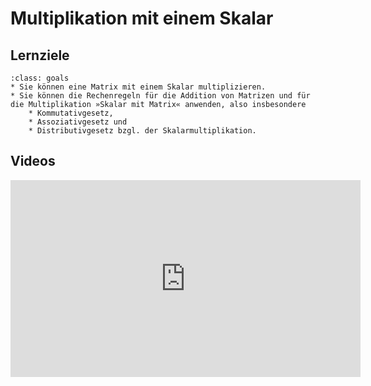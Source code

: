 # Multiplikation mit einem Skalar

## Lernziele

```{admonition} Lernziele 
:class: goals
* Sie können eine Matrix mit einem Skalar multiplizieren. 
* Sie können die Rechenregeln für die Addition von Matrizen und für die Multiplikation »Skalar mit Matrix« anwenden, also insbesondere
    * Kommutativgesetz,
    * Assoziativgesetz und
    * Distributivgesetz bzgl. der Skalarmultiplikation.
```

## Videos

<iframe width="560" height="315" src="https://www.youtube.com/embed/1fIxfjWammQ" title="YouTube video player" frameborder="0" allow="accelerometer; autoplay; clipboard-write; encrypted-media; gyroscope; picture-in-picture" allowfullscreen></iframe>